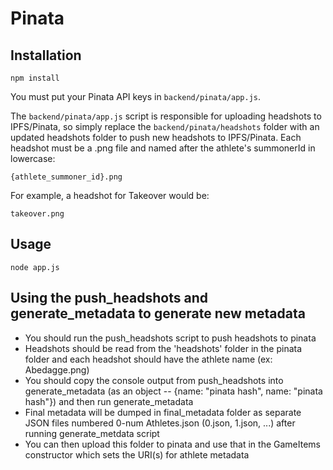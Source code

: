 # Pinata

## Installation

```
npm install
```

You must put your Pinata API keys in `backend/pinata/app.js`.

The `backend/pinata/app.js` script is responsible for uploading headshots to IPFS/Pinata, so simply replace the `backend/pinata/headshots` folder with an updated headshots folder to push new headshots to IPFS/Pinata. Each headshot must be a .png file and named after the athlete's summonerId in lowercase:

```
{athlete_summoner_id}.png
```

For example, a headshot for Takeover would be:

```
takeover.png
```

## Usage

```
node app.js
```

## Using the push_headshots and generate_metadata to generate new metadata

- You should run the push_headshots script to push headshots to pinata
- Headshots should be read from the 'headshots' folder in the pinata folder and each headshot should have the athlete name (ex: Abedagge.png)
- You should copy the console output from push_headshots into generate_metadata (as an object -- {name: "pinata hash", name: "pinata hash"}) and then run generate_metadata
- Final metadata will be dumped in final_metadata folder as separate JSON files numbered 0-num Athletes.json (0.json, 1.json, ...) after running generate_metdata script
- You can then upload this folder to pinata and use that in the GameItems constructor which sets the URI(s) for athlete metadata
